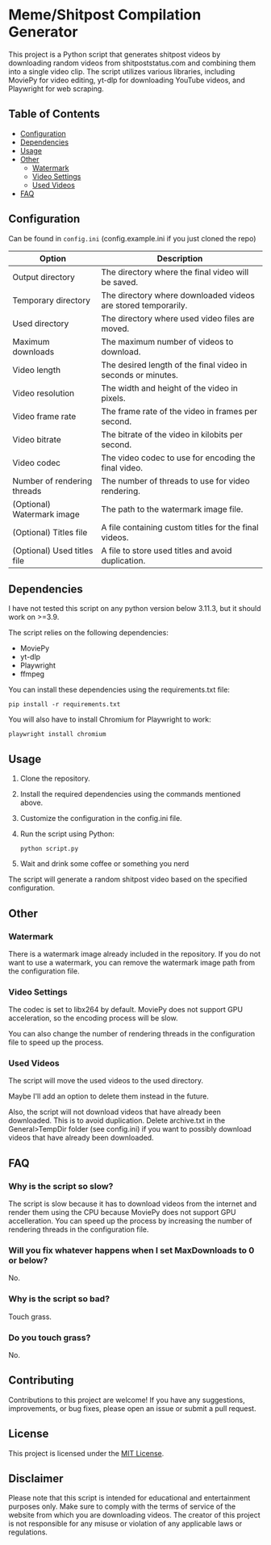 # Meme/Shitpost Compilation Generator

This project is a Python script that generates shitpost videos by downloading random videos from shitpoststatus.com and combining them into a single video clip. The script utilizes various libraries, including MoviePy for video editing, yt-dlp for downloading YouTube videos, and Playwright for web scraping.

## Table of Contents

- [Configuration](#configuration)
- [Dependencies](#dependencies)
- [Usage](#usage)
- [Other](#other)
  - [Watermark](#watermark)
  - [Video Settings](#video-settings)
  - [Used Videos](#used-videos)
- [FAQ](#faq)

## Configuration

Can be found in `config.ini` (config.example.ini if you just cloned the repo)

| Option | Description |
| ------ | ----------- |
| Output directory | The directory where the final video will be saved.
| Temporary directory | The directory where downloaded videos are stored temporarily.
| Used directory | The directory where used video files are moved.
| Maximum downloads | The maximum number of videos to download.
| Video length | The desired length of the final video in seconds or minutes.
| Video resolution | The width and height of the video in pixels.
| Video frame rate | The frame rate of the video in frames per second.
| Video bitrate | The bitrate of the video in kilobits per second.
| Video codec | The video codec to use for encoding the final video.
| Number of rendering threads | The number of threads to use for video rendering.
| (Optional) Watermark image | The path to the watermark image file.
| (Optional) Titles file | A file containing custom titles for the final videos.
| (Optional) Used titles file | A file to store used titles and avoid duplication.

## Dependencies

I have not tested this script on any python version below 3.11.3, but it should work on >=3.9.

The script relies on the following dependencies:

- MoviePy
- yt-dlp
- Playwright
- ffmpeg

You can install these dependencies using the requirements.txt file:

```
pip install -r requirements.txt
```

You will also have to install Chromium for Playwright to work:

```
playwright install chromium
```

## Usage

1. Clone the repository.
2. Install the required dependencies using the commands mentioned above.
3. Customize the configuration in the config.ini file.
4. Run the script using Python:

    ```
    python script.py
    ```
5. Wait and drink some coffee or something you nerd

The script will generate a random shitpost video based on the specified configuration.

## Other

### Watermark
There is a watermark image already included in the repository. If you do not want to use a watermark, you can remove the watermark image path from the configuration file.

### Video Settings
The codec is set to libx264 by default. MoviePy does not support GPU acceleration, so the encoding process will be slow. 

You can also change the number of rendering threads in the configuration file to speed up the process.

### Used Videos

The script will move the used videos to the used directory. 

Maybe I'll add an option to delete them instead in the future.

Also, the script will not download videos that have already been downloaded. This is to avoid duplication. Delete archive.txt in the General>TempDir folder (see config.ini) if you want to possibly download videos that have already been downloaded.

## FAQ

### Why is the script so slow?

The script is slow because it has to download videos from the internet and render them using the CPU because MoviePy does not support GPU accelleration. You can speed up the process by increasing the number of rendering threads in the configuration file.

### Will you fix whatever happens when I set MaxDownloads to 0 or below?

No.

### Why is the script so bad?

Touch grass.

### Do you touch grass?

No.

## Contributing

Contributions to this project are welcome! If you have any suggestions, improvements, or bug fixes, please open an issue or submit a pull request.

## License

This project is licensed under the [MIT License](LICENSE).

## Disclaimer

Please note that this script is intended for educational and entertainment purposes only. Make sure to comply with the terms of service of the website from which you are downloading videos. The creator of this project is not responsible for any misuse or violation of any applicable laws or regulations.
